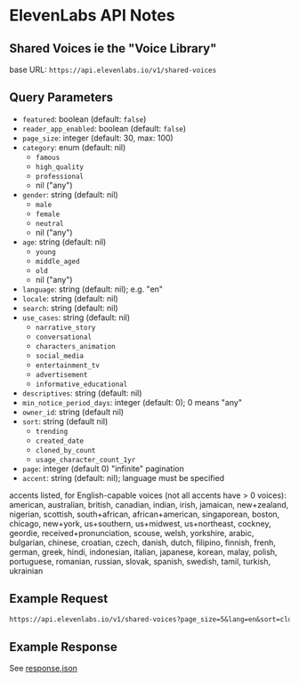 # ElevenLabs API Notes

## Shared Voices ie the "Voice Library"

base URL: `https://api.elevenlabs.io/v1/shared-voices`

## Query Parameters

- `featured`: boolean (default: `false`)
- `reader_app_enabled`: boolean (default: `false`)
- `page_size`: integer (default: 30, max: 100)
- `category`: enum (default: nil)
  - `famous`
  - `high_quality`
  - `professional`
  - nil ("any")
- `gender`: string (default: nil)
  - `male`
  - `female`
  - `neutral`
  - nil ("any")
- `age`: string (default: nil)
  - `young`
  - `middle_aged`
  - `old`
  - nil ("any")
- `language`: string (default: nil); e.g. "en"
- `locale`: string (default: nil)
- `search`: string (default: nil)
- `use_cases`: string (default: nil)
  - `narrative_story`
  - `conversational`
  - `characters_animation`
  - `social_media`
  - `entertainment_tv`
  - `advertisement`
  - `informative_educational`
- `descriptives`: string (default: nil)
- `min_notice_period_days`: integer (default: 0); 0 means "any"
- `owner_id`: string (default nil)
- `sort`: string (default nil)
  - `trending`
  - `created_date`
  - `cloned_by_count`
  - `usage_character_count_1yr`
- `page`: integer (default 0) "infinite" pagination
- `accent`: string (default: nil); language must be specified

accents listed, for English-capable voices (not all accents have > 0 voices):
  american, australian, british, canadian, indian, irish, jamaican,
  new+zealand, nigerian, scottish, south+african, african+american,
  singaporean, boston, chicago, new+york, us+southern, us+midwest,
  us+northeast, cockney, geordie, received+pronunciation, scouse,
  welsh, yorkshire, arabic, bulgarian, chinese, croatian, czech,
  danish, dutch, filipino, finnish, frenh, german, greek, hindi,
  indonesian, italian, japanese, korean, malay, polish,
  portuguese, romanian, russian, slovak, spanish, swedish, tamil,
  turkish, ukrainian

## Example Request

```txt
https://api.elevenlabs.io/v1/shared-voices?page_size=5&lang=en&sort=cloned_by_count&use_cases=informative_educational
```

## Example Response

See [response.json](./voices-response.json)
